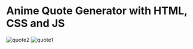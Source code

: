# Anime Quote Generator with HTML, CSS and JS
![quote2](https://github.com/salvator-del/frontend/assets/65698466/7efc2e0b-ab93-4cf6-94ce-56140c9b24e4)
![quote1](https://github.com/salvator-del/frontend/assets/65698466/0dbb4055-7b66-484a-85e4-c2542c4cc9e4)
